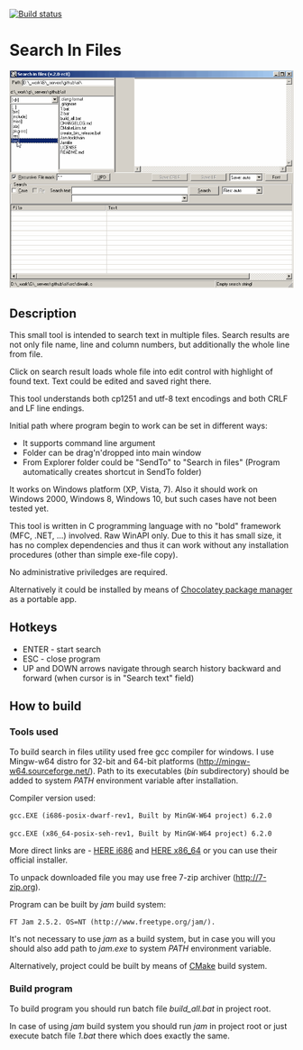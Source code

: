 [![Build status](https://ci.appveyor.com/api/projects/status/1wnq30a39o3cpn1q/branch/master?svg=true)](https://ci.appveyor.com/project/goriy/sif/branch/master)

# Search In Files

![animated screenshot](sif-demo1.gif)

## Description

This small tool is intended to search text in multiple files.
Search results are not only file name, line and column numbers,
but additionally the whole line from file.

Click on search result loads whole file into edit control with highlight
of found text.
Text could be edited and saved right there.

This tool understands both cp1251 and utf-8 text encodings and
both CRLF and LF line endings.

Initial path where program begin to work can be set in
different ways:

* It supports command line argument
* Folder can be drag'n'dropped into main window
* From Explorer folder could be "SendTo" to "Search in files"
  (Program automatically creates shortcut in SendTo folder)

It works on Windows platform (XP, Vista, 7).
Also it should work on Windows 2000, Windows 8, Windows 10, but such cases
have not been tested yet.

This tool is written in C programming language with no "bold"
framework (MFC, .NET, ...) involved. Raw WinAPI only.
Due to this it has small size, it has no complex dependencies and thus it can work
without any installation procedures (other than simple exe-file copy).

No administrative priviledges are required.

Alternatively it could be installed by means of
[Chocolatey package manager](https://chocolatey.org/packages/sif)
as a portable app.

## Hotkeys

* ENTER - start search
* ESC - close program
* UP and DOWN arrows navigate through search history backward and forward
  (when cursor is in "Search text" field)

## How to build

### Tools used

To build search in files utility used free gcc compiler for windows.
I use Mingw-w64 distro for 32-bit and 64-bit platforms
(http://mingw-w64.sourceforge.net/). Path to its executables (*bin*
subdirectory) should be added to system *PATH* environment variable
after installation.

Compiler version used:

    gcc.EXE (i686-posix-dwarf-rev1, Built by MinGW-W64 project) 6.2.0

    gcc.EXE (x86_64-posix-seh-rev1, Built by MinGW-W64 project) 6.2.0

More direct links are -
[HERE i686](http://sourceforge.net/projects/mingw-w64/files/Toolchains%20targetting%20Win32/Personal%20Builds/mingw-builds/6.2.0/threads-posix/dwarf/)
and
[HERE x86_64](http://sourceforge.net/projects/mingw-w64/files/Toolchains%20targetting%20Win64/Personal%20Builds/mingw-builds/6.2.0/threads-posix/seh/)
or you can use their official installer.

To unpack downloaded file you may use free 7-zip archiver (http://7-zip.org).

Program can be built by *jam* build system:

    FT Jam 2.5.2. OS=NT (http://www.freetype.org/jam/).

It's not necessary to use *jam* as a build system, but in case you will
you should also add path to *jam.exe* to system *PATH* environment variable.

Alternatively, project could be built by means of [CMake](https://cmake.org) build system.

### Build program

To build program you should run batch file
*build_all.bat* in project root.

In case of using *jam* build system you should run *jam* in project root
or just execute batch file *1.bat* there which does exactly the same.
